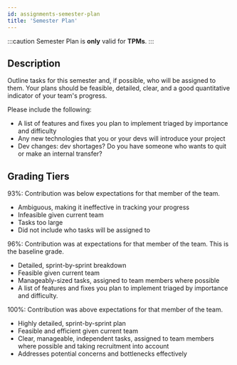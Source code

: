 ```yaml
---
id: assignments-semester-plan
title: 'Semester Plan'
---
```


:::caution
Semester Plan is **only** valid for **TPMs**.
:::

## Description

Outline tasks for this semester and, if possible, who will be assigned to them.
Your plans should be feasible, detailed, clear, and a good quantitative indicator of your team's progress.

Please include the following:

- A list of features and fixes you plan to implement triaged by importance and difficulty
- Any new technologies that you or your devs will introduce your project
- Dev changes: dev shortages? Do you have someone who wants to quit or make an internal transfer?

## Grading Tiers

93%: Contribution was below expectations for that member of the team.

- Ambiguous, making it ineffective in tracking your progress
- Infeasible given current team
- Tasks too large
- Did not include who tasks will be assigned to

96%: Contribution was at expectations for that member of the team. This is the baseline grade.

- Detailed, sprint-by-sprint breakdown
- Feasible given current team
- Manageably-sized tasks, assigned to team members where possible
- A list of features and fixes you plan to implement triaged by importance and difficulty.

100%: Contribution was above expectations for that member of the team.

- Highly detailed, sprint-by-sprint plan
- Feasible and efficient given current team
- Clear, manageable, independent tasks, assigned to team members where possible and taking recruitment into account
- Addresses potential concerns and bottlenecks effectively
